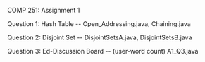 COMP 251: Assignment 1


Question 1: Hash Table -- 
Open_Addressing.java,
Chaining.java

Question 2: Disjoint Set -- 
DisjointSetsA.java,
DisjointSetsB.java

Question 3: Ed-Discussion Board -- 
(user-word count)
A1_Q3.java
